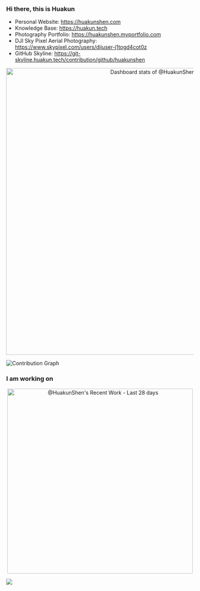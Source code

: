### Hi there, this is Huakun

- Personal Website: https://huakunshen.com
- Knowledge Base: https://huakun.tech
- Photography Portfolio: https://huakunshen.myportfolio.com
- DJI Sky Pixel Aerial Photography: https://www.skypixel.com/users/djiuser-j1togd4cot0z
- GitHub Skyline: https://git-skyline.huakun.tech/contribution/github/huakunshen


<!-- Copy-paste in your Readme.md file -->

<a href="https://next.ossinsight.io/widgets/official/compose-user-dashboard-stats?user_id=33727687" target="_blank" style="display: block" align="center">
  <picture>
    <source media="(prefers-color-scheme: dark)" srcset="https://next.ossinsight.io/widgets/official/compose-user-dashboard-stats/thumbnail.png?user_id=33727687&image_size=auto&color_scheme=dark" width="771" height="auto">
    <img alt="Dashboard stats of @HuakunShen" src="https://next.ossinsight.io/widgets/official/compose-user-dashboard-stats/thumbnail.png?user_id=33727687&image_size=auto&color_scheme=light" width="771" height="auto">
  </picture>
</a>

<!-- Made with [OSS Insight](https://ossinsight.io/) -->
![Contribution Graph](https://github-readme-activity-graph.vercel.app/graph?username=huakunshen&theme=github-compact&title_color=51DD5DFF&hide_border=true)

### I am working on
<!-- Copy-paste in your Readme.md file -->

<a href="https://next.ossinsight.io/widgets/official/compose-currently-working-on?activity_type=all&user_id=33727687" target="_blank" style="display: block" align="center">
  <picture>
    <source media="(prefers-color-scheme: dark)" srcset="https://next.ossinsight.io/widgets/official/compose-currently-working-on/thumbnail.png?activity_type=all&user_id=33727687&image_size=auto&color_scheme=dark" width="497.5" height="auto">
    <img alt="@HuakunShen's Recent Work - Last 28 days" src="https://next.ossinsight.io/widgets/official/compose-currently-working-on/thumbnail.png?activity_type=all&user_id=33727687&image_size=auto&color_scheme=light" width="497.5" height="auto">
  </picture>
</a>

<!-- Made with [OSS Insight](https://ossinsight.io/) -->



![](https://github-readme-stats.vercel.app/api/wakatime?username=huakun&api_domain=wakapi.dev&bg_color=1A202C&title_color=2F855A&icon_color=2F855A&text_color=ffffff&custom_title=Wakapi.dev+Stats+%28All+Time%29&layout=compact)
